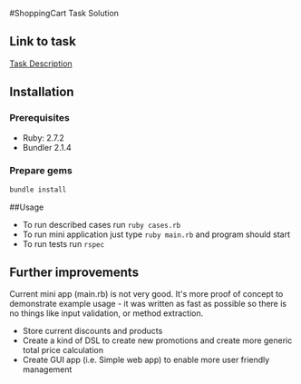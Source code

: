 #ShoppingCart Task Solution

## Link to task
<a href="https://github.com/chrisface/ruby_shopping_cart">Task Description</a>

## Installation
### Prerequisites
* Ruby: 2.7.2
* Bundler 2.1.4

### Prepare gems
```bash
bundle install
```

##Usage
* To run described cases run ```ruby cases.rb```
* To run mini application just type ```ruby main.rb``` and program should start
* To run tests run ```rspec``` 

## Further improvements
Current mini app (main.rb) is not very good. It's more proof of concept to demonstrate example usage - it was written as fast as possible 
so there is no things like input validation, or method extraction.
* Store current discounts and products
* Create a kind of DSL to create new promotions and create more generic total price calculation
* Create GUI app (i.e. Simple web app) to enable more user friendly management